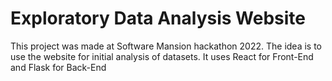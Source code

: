 # Exploratory Data Analysis Website

This project was made at Software Mansion hackathon 2022.
The idea is to use the website for initial analysis of datasets.
It uses React for Front-End and Flask for Back-End
